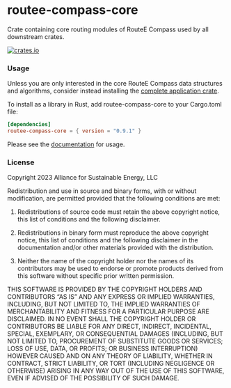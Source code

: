 routee-compass-core
============
Crate containing core routing modules of RouteE Compass used by all downstream crates. 

[![crates.io](https://img.shields.io/crates/v/routee-compass-core.svg)](https://crates.io/crates/routee-compass-core)

### Usage

Unless you are only interested in the core RouteE Compass data structures and algorithms, consider instead installing the [complete application crate](https://crates.io/crates/routee-compass).

To install as a library in Rust, add routee-compass-core to your Cargo.toml file:

```toml
[dependencies]
routee-compass-core = { version = "0.9.1" }
```

Please see the [documentation](https://docs.rs/routee-compass-core/latest/routee_compass_core/) for usage.

### License

Copyright 2023 Alliance for Sustainable Energy, LLC

Redistribution and use in source and binary forms, with or without modification, are permitted provided that the following conditions are met:

1. Redistributions of source code must retain the above copyright notice, this list of conditions and the following disclaimer.

2. Redistributions in binary form must reproduce the above copyright notice, this list of conditions and the following disclaimer in the documentation and/or other materials provided with the distribution.

3. Neither the name of the copyright holder nor the names of its contributors may be used to endorse or promote products derived from this software without specific prior written permission.

THIS SOFTWARE IS PROVIDED BY THE COPYRIGHT HOLDERS AND CONTRIBUTORS “AS IS” AND ANY EXPRESS OR IMPLIED WARRANTIES, INCLUDING, BUT NOT LIMITED TO, THE IMPLIED WARRANTIES OF MERCHANTABILITY AND FITNESS FOR A PARTICULAR PURPOSE ARE DISCLAIMED. IN NO EVENT SHALL THE COPYRIGHT HOLDER OR CONTRIBUTORS BE LIABLE FOR ANY DIRECT, INDIRECT, INCIDENTAL, SPECIAL, EXEMPLARY, OR CONSEQUENTIAL DAMAGES (INCLUDING, BUT NOT LIMITED TO, PROCUREMENT OF SUBSTITUTE GOODS OR SERVICES; LOSS OF USE, DATA, OR PROFITS; OR BUSINESS INTERRUPTION) HOWEVER CAUSED AND ON ANY THEORY OF LIABILITY, WHETHER IN CONTRACT, STRICT LIABILITY, OR TORT (INCLUDING NEGLIGENCE OR OTHERWISE) ARISING IN ANY WAY OUT OF THE USE OF THIS SOFTWARE, EVEN IF ADVISED OF THE POSSIBILITY OF SUCH DAMAGE.